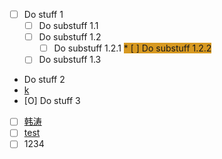 * [ ] Do stuff 1
  * [ ] Do substuff 1.1
  * [ ] Do substuff 1.2
    * [ ] Do substuff 1.2.1
<span style="background:#d79921;">    * [ ] Do substuff 1.2.2</span>
  * [ ] Do substuff 1.3
* Do stuff 2
* [k](k.md)
* [O] Do stuff 3
* [ ] [韩涛](韩涛.md)
* [ ] [test](test.md)
* [ ] 1234
